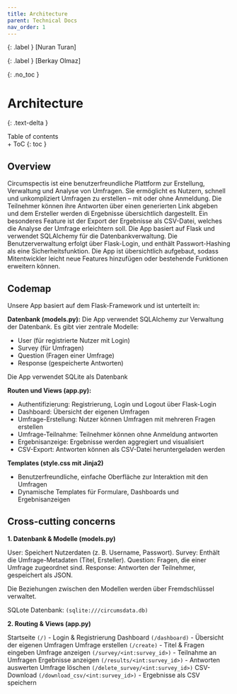 ```yaml
---
title: Architecture
parent: Technical Docs
nav_order: 1
---
```


{: .label }
[Nuran Turan]

{: .label }
[Berkay Olmaz]

{: .no_toc }
# Architecture
{: .text-delta }
<summary>Table of contents</summary>
+ ToC
{: toc }


## Overview

Circumspectis ist eine benutzerfreundliche Plattform zur Erstellung, Verwaltung und Analyse von Umfragen. Sie ermöglicht es Nutzern, schnell und unkompliziert Umfragen zu erstellen – mit oder ohne Anmeldung. Die Teilnehmer können ihre Antworten über einen generierten Link abgeben und dem Ersteller werden di Ergebnisse übersichtlich dargestellt. 
Ein besonderes Feature ist der Export der Ergebnisse als CSV-Datei, welches die Analyse der Umfrage erleichtern soll. Die App basiert auf Flask und verwendet SQLAlchemy für die Datenbankverwaltung. Die Benutzerverwaltung erfolgt über Flask-Login, und enthält Passwort-Hashing als eine Sicherheitsfunktion. Die App ist übersichtlich aufgebaut, sodass Mitentwickler leicht neue Features hinzufügen oder bestehende Funktionen erweitern können.

## Codemap

Unsere App basiert auf dem Flask-Framework und ist unterteilt in:

**Datenbank (models.py):**
Die App verwendet SQLAlchemy zur Verwaltung der Datenbank. Es gibt vier zentrale Modelle:

- User (für registrierte Nutzer mit Login)
- Survey (für Umfragen)
- Question (Fragen einer Umfrage)
- Response (gespeicherte Antworten)
  
Die App verwendet SQLite als Datenbank

**Routen und Views (app.py):**

- Authentifizierung: Registrierung, Login und Logout über Flask-Login
- Dashboard: Übersicht der eigenen Umfragen
- Umfrage-Erstellung: Nutzer können Umfragen mit mehreren Fragen erstellen
- Umfrage-Teilnahme: Teilnehmer können ohne Anmeldung antworten
- Ergebnisanzeige: Ergebnisse werden aggregiert und visualisiert
- CSV-Export: Antworten können als CSV-Datei heruntergeladen werden

**Templates (style.css mit Jinja2)** 

- Benutzerfreundliche, einfache Oberfläche zur Interaktion mit den Umfragen
- Dynamische Templates für Formulare, Dashboards und Ergebnisanzeigen


## Cross-cutting concerns

**1. Datenbank & Modelle (models.py)**

User: Speichert Nutzerdaten (z. B. Username, Passwort).
Survey: Enthält die Umfrage-Metadaten (Titel, Ersteller).
Question: Fragen, die einer Umfrage zugeordnet sind.
Response: Antworten der Teilnehmer, gespeichert als JSON.

Die Beziehungen zwischen den Modellen werden über Fremdschlüssel verwaltet.

SQLote Datenbank: `(sqlite:///circumsdata.db)`

**2. Routing & Views (app.py)**

Startseite `(/)` - Login & Registrierung
Dashboard `(/dashboard)` - Übersicht der eigenen Umfragen
Umfrage erstellen `(/create)` - Titel & Fragen eingeben
Umfrage anzeigen `(/survey/<int:survey_id>)` - Teilnahme an Umfragen
Ergebnisse anzeigen `(/results/<int:survey_id>)` - Antworten auswerten
Umfrage löschen `(/delete_survey/<int:survey_id>)`
CSV-Download `(/download_csv/<int:survey_id>)` - Ergebnisse als CSV speichern

